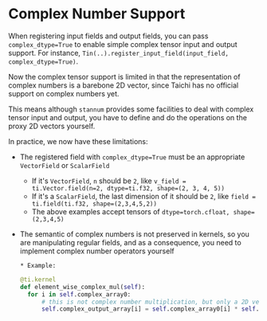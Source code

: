 # Complex Number Support

When registering input fields and output fields, you can pass `complex_dtype=True` to enable simple complex tensor input and output support. For instance, `Tin(..).register_input_field(input_field, complex_dtype=True)`.

Now the complex tensor support is limited in that the representation of complex numbers is a barebone 2D vector, since Taichi has no official support on complex numbers yet.

This means although `stannum` provides some facilities to deal with complex tensor input and output, you have to define and do the operations on the proxy 2D vectors yourself.

In practice, we now have these limitations:

* The registered field with `complex_dtype=True` must be an appropriate `VectorField` or `ScalarField`

    * If it's `VectorField`, `n` should be `2`, like `v_field = ti.Vector.field(n=2, dtype=ti.f32, shape=(2, 3, 4, 5))`
    * If it's a `ScalarField`, the last dimension of it should be `2`,
        like `field = ti.field(ti.f32, shape=(2,3,4,5,2))`
    * The above examples accept tensors of `dtype=torch.cfloat, shape=(2,3,4,5)`

* The semantic of complex numbers is not preserved in kernels, so you are manipulating regular fields, and as a consequence, you need to implement complex number operators yourself

      * Example:

    ```python
    @ti.kernel
    def element_wise_complex_mul(self):
      for i in self.complex_array0:
          # this is not complex number multiplication, but only a 2D vector element-wise multiplication
          self.complex_output_array[i] = self.complex_array0[i] * self.complex_array1[i] 
    ```

## 
